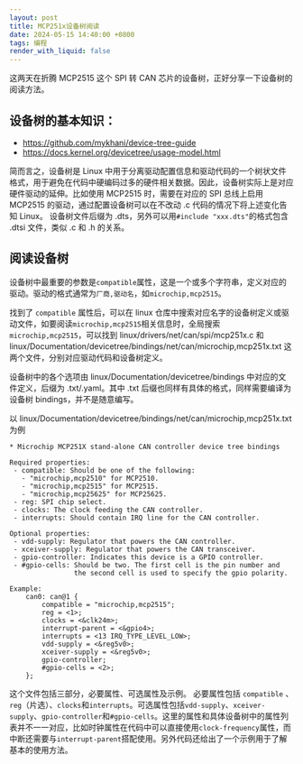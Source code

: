 ```yaml
---
layout: post
title: MCP251x设备树阅读
date: 2024-05-15 14:40:00 +0800
tags: 编程
render_with_liquid: false
---
```


这两天在折腾 MCP2515 这个 SPI 转 CAN 芯片的设备树，正好分享一下设备树的阅读方法。

## 设备树的基本知识：
- <https://github.com/mykhani/device-tree-guide>
- <https://docs.kernel.org/devicetree/usage-model.html>

简而言之，设备树是 Linux 中用于分离驱动配置信息和驱动代码的一个树状文件格式，用于避免在代码中硬编码过多的硬件相关数据。因此，设备树实际上是对应硬件驱动的延伸。比如使用 MCP2515 时，需要在对应的 SPI 总线上启用 MCP2515 的驱动，通过配置设备树可以在不改动 .c 代码的情况下将上述变化告知 Linux。
设备树文件后缀为 .dts，另外可以用`#include "xxx.dts"`的格式包含 .dtsi 文件，类似 .c 和 .h 的关系。

## 阅读设备树

设备树中最重要的参数是`compatible`属性，这是一个或多个字符串，定义对应的驱动。驱动的格式通常为`厂商,驱动名`，如`microchip,mcp2515`。

找到了 `compatible` 属性后，可以在 linux 仓库中搜索对应名字的设备树定义或驱动文件，如要阅读`microchip,mcp2515`相关信息时，全局搜索`microchip,mcp2515`，可以找到 linux/drivers/net/can/spi/mcp251x.c 和 linux/Documentation/devicetree/bindings/net/can/microchip,mcp251x.txt 这两个文件，分别对应驱动代码和设备树定义。

设备树中的各个选项由 linux/Documentation/devicetree/bindings 中对应的文件定义，后缀为 .txt/.yaml。其中 .txt 后缀也同样有具体的格式，同样需要编译为设备树 bindings，并不是随意编写。

以 linux/Documentation/devicetree/bindings/net/can/microchip,mcp251x.txt 为例

```
* Microchip MCP251X stand-alone CAN controller device tree bindings

Required properties:
 - compatible: Should be one of the following:
   - "microchip,mcp2510" for MCP2510.
   - "microchip,mcp2515" for MCP2515.
   - "microchip,mcp25625" for MCP25625.
 - reg: SPI chip select.
 - clocks: The clock feeding the CAN controller.
 - interrupts: Should contain IRQ line for the CAN controller.

Optional properties:
 - vdd-supply: Regulator that powers the CAN controller.
 - xceiver-supply: Regulator that powers the CAN transceiver.
 - gpio-controller: Indicates this device is a GPIO controller.
 - #gpio-cells: Should be two. The first cell is the pin number and
                the second cell is used to specify the gpio polarity.

Example:
	can0: can@1 {
		compatible = "microchip,mcp2515";
		reg = <1>;
		clocks = <&clk24m>;
		interrupt-parent = <&gpio4>;
		interrupts = <13 IRQ_TYPE_LEVEL_LOW>;
		vdd-supply = <&reg5v0>;
		xceiver-supply = <&reg5v0>;
		gpio-controller;
		#gpio-cells = <2>;
	};
```

这个文件包括三部分，必要属性、可选属性及示例。
必要属性包括 `compatible` 、`reg`（片选）、`clocks`和`interrupts`。可选属性包括`vdd-supply`、`xceiver-supply`、`gpio-controller`和`#gpio-cells`。这里的属性和具体设备树中的属性列表并不一一对应，比如时钟属性在代码中可以直接使用`clock-frequency`属性，而中断还需要与`interrupt-parent`搭配使用。另外代码还给出了一个示例用于了解基本的使用方法。
